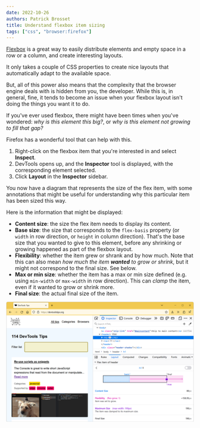```yaml
---
date: 2022-10-26
authors: Patrick Brosset
title: Understand flexbox item sizing
tags: ["css", "browser:firefox"]
---
```

[Flexbox](https://developer.mozilla.org/docs/Web/CSS/CSS_Flexible_Box_Layout/Basic_Concepts_of_Flexbox) is a great way to easily distribute elements and empty space in a row or a column, and create interesting layouts.

It only takes a couple of CSS properties to create nice layouts that automatically adapt to the available space.

But, all of this power also means that the complexity that the browser engine deals with is hidden from you, the developer. While this is, in general, fine, it tends to become an issue when your flexbox layout isn't doing the things you want it to do.

If you've ever used flexbox, there might have been times when you've wondered: _why is this element this big?_, or _why is this element not growing to fill that gap?_

Firefox has a wonderful tool that can help with this.

1. Right-click on the flexbox item that you're interested in and select **Inspect**.
1. DevTools opens up, and the **Inspector** tool is displayed, with the corresponding element selected.
1. Click **Layout** in the **Inspector** sidebar.

You now have a diagram that represents the size of the flex item, with some annotations that might be useful for understanding why this particular item has been sized this way.

Here is the information that might be displayed:

* **Content size**: the size the flex item needs to display its content.
* **Base size**: the size that corresponds to the `flex-basis` property (or `width` in row direction, or `height` in column direction). That's the base size that you wanted to give to this element, before any shrinking or growing happened as part of the flexbox layout.
* **Flexibility**: whether the item grew or shrank and by how much. Note that this can also mean _how much the item **wanted** to grow or shrink_, but it might not correspond to the final size. See below.
* **Max or min size**: whether the item has a max or min size defined (e.g. using `min-width` or `max-width` in row direction). This can _clamp_ the item, even if it wanted to grow or shrink more.
* **Final size**: the actual final size of the item.

![Firefox, with the DevTools Inspector tool opened, showing the Layout sidebar that contains the flex item diagram.](/assets/img/understand-flexbox-item-sizing.png)
